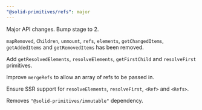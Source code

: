 ```yaml
---
"@solid-primitives/refs": major
---
```


Major API changes. Bump stage to 2.

`mapRemoved`, `Children`, `unmount`, `refs`, `elements`, `getChangedItems`, `getAddedItems` and `getRemovedItems` has been removed.

Add `getResolvedElements`, `resolveElements`, `getFirstChild` and `resolveFirst` primitives.

Improve `mergeRefs` to allow an array of refs to be passed in.

Ensure SSR support for `resolveElements`, `resolveFirst`, `<Ref>` and `<Refs>`.

Removes `"@solid-primitives/immutable"` dependency.
